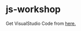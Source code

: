 # js-workshop

Get VisualStudio Code from [here.](https://code.visualstudio.com/Download "vscode")



